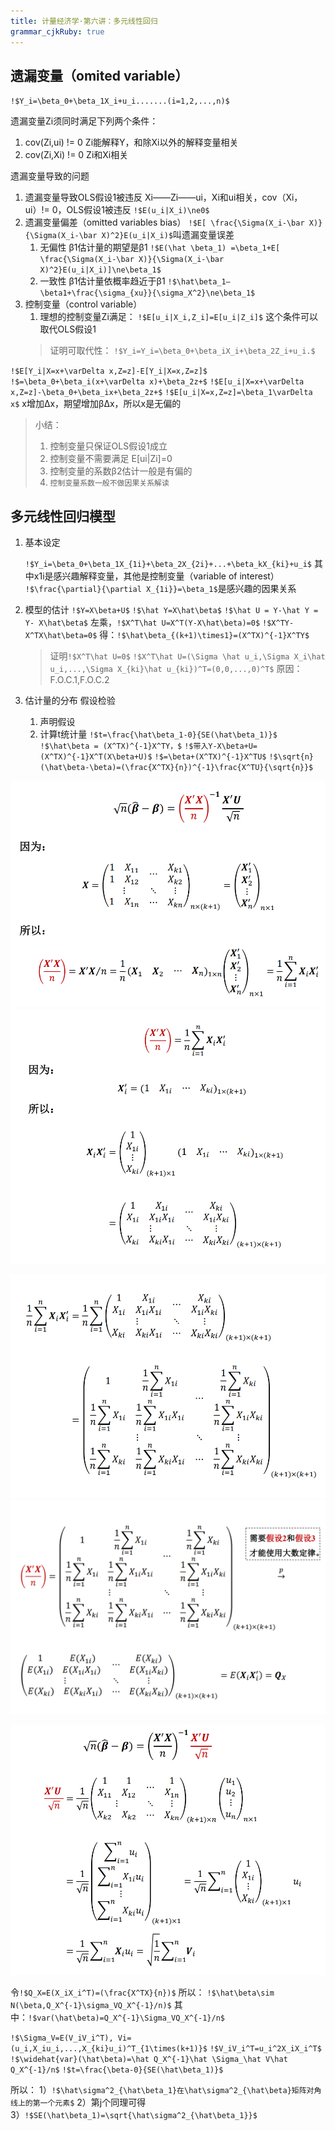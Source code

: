 ```yaml
---
title: 计量经济学·第六讲：多元线性回归
grammar_cjkRuby: true
---
```


## 遗漏变量（omited variable）
`!$Y_i=\beta_0+\beta_1X_i+u_i.......(i=1,2,...,n)$`

遗漏变量Zi须同时满足下列两个条件：
1. cov(Zi,ui) != 0    Zi能解释Y，和除Xi以外的解释变量相关
2. cov(Zi,Xi) != 0    Zi和Xi相关

遗漏变量导致的问题
1. 遗漏变量导致OLS假设1被违反
	   Xi——Zi——ui，Xi和ui相关，cov（Xi，ui）!= 0，OLS假设1被违反
	   `!$E(u_i|X_i)\ne0$` 
2. 遗漏变量偏差（omitted variables bias）
	  `!$E[ \frac{\Sigma(X_i-\bar X)}{\Sigma(X_i-\bar X)^2}E(u_i|X_i)$`叫遗漏变量误差
	1. 无偏性   β1估计量的期望是β1
	   `!$E(\hat \beta_1) =\beta_1+E[ \frac{\Sigma(X_i-\bar X)}{\Sigma(X_i-\bar X)^2}E(u_i|X_i)]\ne\beta_1$`
	2. 一致性 β1估计量依概率趋近于β1
		   `!$\hat\beta_1—\beta1+\frac{\sigma_{xu}}{\sigma_X^2}\ne\beta_1$`
3. 控制变量（control variable）
	1. 理想的控制变量Zi满足：
	 `!$E[u_i|X_i,Z_i]=E[u_i|Z_i]$`
	 这个条件可以取代OLS假设1
	 >证明可取代性：
	 >`!$Y_i=Y_i=\beta_0+\beta_iX_i+\beta_2Z_i+u_i.$`
	 > 
	

`!$E[Y_i|X=x+\varDelta x,Z=z]-E[Y_i|X=x,Z=z]$`
`!$=\beta_0+\beta_i(x+\varDelta x)+\beta_2z+$`
`!$E[u_i|X=x+\varDelta x,Z=z]-\beta_0+\beta_ix+\beta_2z+$`
`!$E[u_i|X=x,Z=z]=\beta_1\varDelta x$`
x增加Δx，期望增加βΔx，所以x是无偏的

>小结：
>1. 控制变量只保证OLS假设1成立
>2. 控制变量不需要满足 E[ui|Zi]=0
>3. 控制变量的系数β2估计一般是有偏的
>4. `控制变量系数一般不做因果关系解读`

## 多元线性回归模型

1. 基本设定

   `!$Y_i=\beta_0+\beta_1X_{1i}+\beta_2X_{2i}+...+\beta_kX_{ki}+u_i$`
   其中x1i是感兴趣解释变量，其他是控制变量（variable of interest）
   `!$\frac{\partial}{\partial X_{1i}}=\beta_1$`是感兴趣的因果关系
2. 模型的估计
	 `!$Y=X\beta+U$`
	 `!$\hat Y=X\hat\beta$`
	 `!$\hat U = Y-\hat Y = Y- X\hat\beta$`
	 左乘，`!$X^T\hat U=X^T(Y-X\hat\beta)=0$`
	 `!$X^TY-X^TX\hat\beta=0$`
	得：`!$\hat\beta_{(k+1)\times1}=(X^TX)^{-1}X^TY$`
	>证明`!$X^T\hat U=0$`
	>`!$X^T\hat U=(\Sigma \hat u_i,\Sigma X_i\hat u_i,...,\Sigma X_{ki}\hat u_{ki})^T=(0,0,...,0)^T$`
	>原因：F.O.C.1,F.O.C.2

3. 估计量的分布
  假设检验
	1. 声明假设
	2. 计算t统计量 `!$t=\frac{\hat\beta_1-0}{SE(\hat\beta_1)}$`
	`!$\hat\beta = (X^TX)^{-1}X^TY，$`
	`!$带入Y-X\beta+U=(X^TX)^{-1}X^T(X\beta+U)$`
	`!$=\beta+(X^TX)^{-1}X^TU$`
	`!$\sqrt{n}(\hat\beta-\beta)=(\frac{X^TX}{n})^{-1}\frac{X^TU}{\sqrt{n}}$`

![](./images/1681745624478.png)
![](./images/1681745649128.png)

![](./images/1681745676729.png)
![](./images/1681745705018.png)

![](./images/1681745726594.png)

令`!$Q_X=E(X_iX_i^T)=(\frac{X^TX}{n})$`
所以：
`!$\hat\beta\sim N(\beta,Q_X^{-1}\sigma_VQ_X^{-1}/n)$`
其中：`!$var(\hat\beta)=Q_X^{-1}\Sigma_VQ_X^{-1}/n$`

`!$\Sigma_V=E(V_iV_i^T), Vi=(u_i,X_iu_i,...,X_{ki}u_i)^T_{1\times(k+1)}$`
`!$V_iV_i^T=u_i^2X_iX_i^T$`
`!$\widehat{var}(\hat\beta)=\hat Q_X^{-1}\hat \Sigma_\hat V\hat Q_X^{-1}/n$`
`!$t=\frac{\beta-0}{SE(\hat\beta_1)}$`

所以：
1）`!$\hat\sigma^2_{\hat\beta_1}在\hat\sigma^2_{\hat\beta}矩阵对角线上的第一个元素$`
2）第j个同理可得
3）`!$SE(\hat\beta_1)=\sqrt{\hat\sigma^2_{\hat\beta_1}}$`